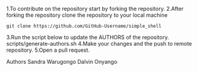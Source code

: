 1.To contribute on the repository start by forking the repository.
2.After forking the repository clone the repository to your local machine

	git clone https://github.com/GitHub-Username/simple_shell
3.Run the script below to update the AUTHORS of the repository.
	scripts/generate-authors.sh
4.Make your changes and the push  to remote repository.
5.Open a pull request.

Authors
Sandra Warugongo
Dalvin Onyango
